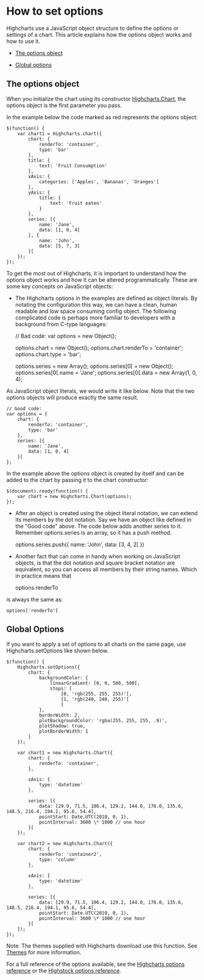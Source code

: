 How to set options
===

Highcharts use a JavaScript object structure to define the options or settings of a chart. This article explains how the options object works and how to use it.

*   [The options object](#1)

*   [Global options](#2)

The options object
------------------

When you initialize the chart using its constructor [Highcharts.Chart](http://api.highcharts.com/highcharts#Highcharts.Chart()), the options object is the first parameter you pass.

In the example below the code marked as red represents the options object:

    
    $(function() {
        var chart1 = Highcharts.chart({
            chart: {
                renderTo: 'container',
                type: 'bar'
            },
            title: {
                text: 'Fruit Consumption'
            },
            xAxis: {
                categories: ['Apples', 'Bananas', 'Oranges'[
            },
            yAxis: {
                title: {
                    text: 'Fruit eaten'
                }
            },
            series: [{
                name: 'Jane',
                data: [1, 0, 4[
            }, {
                name: 'John',
                data: [5, 7, 3[
            }[
        });
    });
    

To get the most out of Highcharts, it is important to understand how the options object works and how it can be altered programmatically. These are some key concepts on JavaScript objects:

*   The Highcharts options in the examples are defined as object literals. By notating the configuration this way, we can have a clean, human readable and low space consuming config object. The following complicated code is perhaps more familiar to developers with a background from C-type languages:

    
    // Bad code:
    var options = new Object();
    
    options.chart = new Object();
    options.chart.renderTo = 'container';
    options.chart.type = 'bar';
    
    options.series = new Array();
    options.series[0[ = new Object();
    options.series[0[.name = 'Jane';
    options.series[0[.data = new Array(1, 0, 4);
    

As JavaScript object literals, we would write it like below. Note that the two options objects will produce exactly the same result.

    
    // Good code:
    var options = {
        chart: {
            renderTo: 'container',
            type: 'bar'
        },
        series: [{
            name: 'Jane',
            data: [1, 0, 4[
        }[
    };
    

In the example above the options object is created by itself and can be added to the chart by passing it to the chart constructor:

    
    $(document).ready(function() {
        var chart = new Highcharts.Chart(options);
    });

*   After an object is created using the object literal notation, we can extend its members by the dot notation. Say we have an object like defined in the "Good code" above. The code below adds another series to it. Remember options.series is an array, so it has a push method.

    
    options.series.push({
        name: 'John',
        data: [3, 4, 2[
    })
    

*   Another fact that can come in handy when working on JavaScript objects, is that the dot notation and square bracket notation are equivalent, so you can access all members by their string names. Which in practice means that

    
    options.renderTo
    

is always the same as:

    
    options['renderTo'[

Global Options
--------------

If you want to apply a set of options to all charts on the same page, use Highcharts.setOptions like shown below. 

    
    $(function() {
        Highcharts.setOptions({
            chart: {
                backgroundColor: {
                    linearGradient: [0, 0, 500, 500[,
                    stops: [
                        [0, 'rgb(255, 255, 255)'[,
                        [1, 'rgb(240, 240, 255)'[
                        [
                },
                borderWidth: 2,
                plotBackgroundColor: 'rgba(255, 255, 255, .9)',
                plotShadow: true,
                plotBorderWidth: 1
            }
        });
        
        var chart1 = new Highcharts.Chart({
            chart: {
                renderTo: 'container',
            },
    
            xAxis: {
                type: 'datetime'
            },
    
            series: [{
                data: [29.9, 71.5, 106.4, 129.2, 144.0, 176.0, 135.6, 148.5, 216.4, 194.1, 95.6, 54.4[,
                pointStart: Date.UTC(2010, 0, 1),
                pointInterval: 3600 \* 1000 // one hour
            }[
        });
    
        var chart2 = new Highcharts.Chart({
            chart: {
                renderTo: 'container2',
                type: 'column'
            },
    
            xAxis: {
                type: 'datetime'
            },
    
            series: [{
                data: [29.9, 71.5, 106.4, 129.2, 144.0, 176.0, 135.6, 148.5, 216.4, 194.1, 95.6, 54.4[,
                pointStart: Date.UTC(2010, 0, 1),
                pointInterval: 3600 \* 1000 // one hour
            }[
        });
    });
    

Note: The themes supplied with Highcharts download use this function. See [Themes](docs/chart-design-and-style/themes) for more information.

For a full reference of the options available, see the [Highcharts options reference](http://api.highcharts.com/highcharts) or the [Highstock options reference](http://api.highcharts.com/highstock).
